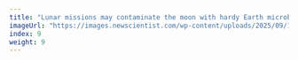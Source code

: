 ```yaml
---
title: "Lunar missions may contaminate the moon with hardy Earth microbes"
imageUrl: "https://images.newscientist.com/wp-content/uploads/2025/09/15115739/SEI_265737659.jpg?width=788"
index: 9
weight: 9
---
```

